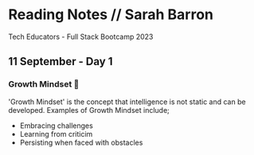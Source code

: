 # Reading Notes // Sarah Barron 
Tech Educators - Full Stack Bootcamp 2023

## 11 September - Day 1 
### Growth Mindset 🧠
'Growth Mindset' is the concept that intelligence is not static and can be developed. Examples of Growth Mindset include;
- Embracing challenges
- Learning from criticim
- Persisting when faced with obstacles
